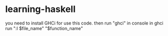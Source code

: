 # learning-haskell

you need to install GHCi for use this code.
then run "ghci" in console
in ghci run ":l $file_name"
            "$function_name"